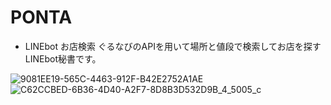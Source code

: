 # PONTA
- LINEbot お店検索
ぐるなびのAPIを用いて場所と値段で検索してお店を探すLINEbot秘書です。

![9081EE19-565C-4463-912F-B42E2752A1AE](https://user-images.githubusercontent.com/59057488/75448367-70362680-59ae-11ea-9080-b0fc5beb3065.jpeg)
![C62CCBED-6B36-4D40-A2F7-8D8B3D532D9B_4_5005_c](https://user-images.githubusercontent.com/59057488/75761478-7e07f500-5d7c-11ea-8a0a-1a06a073a0e9.jpeg)
